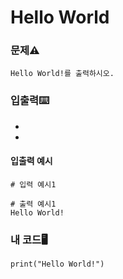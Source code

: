 # Hello World

### 문제⚠️
```
Hello World!를 출력하시오.
```

### 입출력⌨️
* 
* 

#### 입출력 예시
```
# 입력 예시1

# 출력 예시1
Hello World!
```

### 내 코드🖥️
```
print("Hello World!")
```
